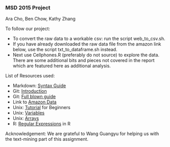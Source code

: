 ### MSD 2015 Project

Ara Cho, Ben Chow, Kathy Zhang

To follow our project: 
* To convert the raw data to a workable csv: run the script web_to_csv.sh. 
* If you have already downloaded the raw data file from the amazon link below, use the script txt_to_dataframe.sh instead.
* Next use Cellphones.R (preferably do not source) to explore the data. There are some additional bits and pieces not covered in the report which are featured here as additional analysis.

List of Resources used:

* Markdown: <a href="https://confluence.atlassian.com/display/STASH/Markdown+syntax+guide" target="_blank">Syntax Guide</a>
* Git: <a href="http://rogerdudler.github.io/git-guide/" target="_blank">Introduction</a>
* Git: <a href="http://git-scm.com/book/en/v2/Getting-Started-Git-Basics" target="_blank">Full blown guide</a>
* Link to <a href="http://snap.stanford.edu/data/web-Amazon-links.html" target="_blank">Amazon Data</a>
* Unix: <a href="http://www.ee.surrey.ac.uk/Teaching/Unix/index.html" target="_blank">Tutorial</a> for Beginners
* Unix: <a href="http://steve-parker.org/sh/variables1.shtml" target="_blank">Variables</a>
* Unix: <a href="http://www.tecmint.com/working-with-arrays-in-linux-shell-scripting/" target="_blank">Arrays</a>
* R: <a href="http://www.endmemo.com/program/R/grep.php" target="_blank">Regular Expressions</a> in R

Acknowledgement: We are grateful to Wang Guangyu for helping us with the text-mining part of this assignment.
